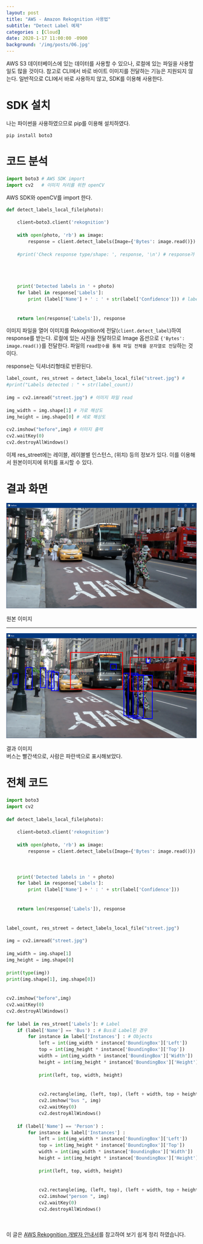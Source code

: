 ```yaml
---
layout: post
title: "AWS - Amazon Rekognition 사용법"
subtitle: "Detect Label 예제"
categories : [Cloud]
date: 2020-1-17 11:00:00 -0900
background: '/img/posts/06.jpg'
---
```



AWS S3 데이터베이스에 있는 데이터를 사용할 수 있으나, 로컬에 있는 파일을 사용할 일도 많을 것이다. 참고로 CLI에서 바로 바이트 이미지를 전달하는 기능은 지원되지 않는다. 일반적으로 CLI에서 바로 사용하지 않고, SDK를 이용해 사용한다.

# SDK 설치
 나는 파이썬을 사용하였으므로 pip를 이용해 설치하였다.
 ```
pip install boto3 
 ```

# 코드 분석
``` python 
import boto3 # AWS SDK import
import cv2   # 이미지 처리를 위한 openCV
```
AWS SDK와 openCV를 import 한다.

``` python
def detect_labels_local_file(photo):
    
    client=boto3.client('rekognition')
    
    with open(photo, 'rb') as image:
        response = client.detect_labels(Image={'Bytes': image.read()})
        
    #print('Check response type/shape: ', response, '\n') # response가 어떤 형식으로 들어오는지 check
        
        
        
        
    print('Detected labels in ' + photo)
    for label in response['Labels']: 
        print (label['Name'] + ' : ' + str(label['Confidence'])) # label은 List의 각 원소이고, 딕셔너리형임.
        
        
    return len(response['Labels']), response
```
이미지 파일을 열어
이미지를 Rekognition에 전달(`client.detect_label`)하여 response를 받는다. 로컬에 있는 사진을 전달하므로 Image 옵션으로 `{'Bytes': image.read()}`를 전달한다. 파일의 `read함수를 통해 파일 전체를 문자열로 전달`하는 것이다.


response는 딕셔너리형태로 반환된다. 

``` python
label_count, res_street = detect_labels_local_file("street.jpg") # 
#print("Labels detected : " + str(label_count))

img = cv2.imread("street.jpg") # 이미지 파일 read

img_width = img.shape[1] # 가로 해상도 
img_height = img.shape[0] # 세로 해상도

cv2.imshow("before",img) # 이미지 출력
cv2.waitKey(0)
cv2.destroyAllWindows()
```
 이제 res_street에는 레이블, 레이블별 인스턴스, (위치) 등의 정보가 있다. 이를 이용해서 원본이미지에 위치를 표시할 수 있다.

# 결과 화면
![before](https://github.com/leeseho/leeseho.github.io/blob/master/_posts/images/2020-01-17-16-20-27.png?raw=true)

 원본 이미지  

----


![result](https://github.com/leeseho/leeseho.github.io/blob/master/_posts/images/2020-01-17-16-23-44.png?raw=true)

 결과 이미지  
 버스는 빨간색으로, 사람은 파란색으로 표시해보았다.





# 전체 코드
``` python
import boto3
import cv2

def detect_labels_local_file(photo):
    
    client=boto3.client('rekognition')
    
    with open(photo, 'rb') as image:
        response = client.detect_labels(Image={'Bytes': image.read()})
      
        
        
    print('Detected labels in ' + photo)
    for label in response['Labels']: 
        print (label['Name'] + ' : ' + str(label['Confidence']))
        
        
    return len(response['Labels']), response 


label_count, res_street = detect_labels_local_file("street.jpg") 

img = cv2.imread("street.jpg")

img_width = img.shape[1]
img_height = img.shape[0]

print(type(img))
print(img.shape[1], img.shape[0])


cv2.imshow("before",img)
cv2.waitKey(0)
cv2.destroyAllWindows()

for label in res_street['Labels']: # Label
    if (label['Name'] == 'Bus') : # Bus로 Label된 경우
        for instance in label['Instances'] : # Objects 
            left = int(img_width * instance['BoundingBox']['Left'])
            top = int(img_height * instance['BoundingBox']['Top'])
            width = int(img_width * instance['BoundingBox']['Width'])
            height = int(img_height * instance['BoundingBox']['Height'])
            
            print(left, top, width, height) 
            
        
            cv2.rectangle(img, (left, top), (left + width, top + height), (0,0,255))
            cv2.imshow("bus ", img)
            cv2.waitKey(0)
            cv2.destroyAllWindows()
            
    if (label['Name'] == 'Person') : 
        for instance in label['Instances'] : 
            left = int(img_width * instance['BoundingBox']['Left'])
            top = int(img_height * instance['BoundingBox']['Top'])
            width = int(img_width * instance['BoundingBox']['Width'])
            height = int(img_height * instance['BoundingBox']['Height'])
            
            print(left, top, width, height) 
            
            
            cv2.rectangle(img, (left, top), (left + width, top + height), (255,0,0))
            cv2.imshow("person ", img)
            cv2.waitKey(0)
            cv2.destroyAllWindows()
            
            
```





이 글은 [AWS Rekognition 개발자 안내서](https://docs.aws.amazon.com/ko_kr/rekognition/latest/dg/rekognition-dg.pdf)를 참고하여 보기 쉽게 정리 하였습니다.
